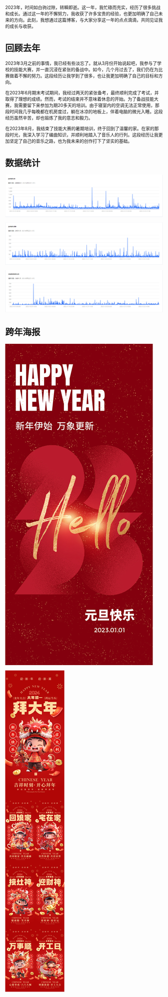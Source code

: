 2023年，时间如白驹过隙，转瞬即逝。这一年，我忙碌而充实，经历了很多挑战和成长。通过这一年的不懈努力，我收获了许多宝贵的经验，也更加明确了自己未来的方向。此刻，我想通过这篇博客，与大家分享这一年的点点滴滴，共同见证我的成长与收获。

# 回顾去年

2023年3月之前的事情，我已经有些淡忘了。就从3月份开始说起吧，我参与了学校的技能大赛，并一直沉浸在紧张的备战中。如今，几个月过去了，我们仍在为比赛做着不懈的努力。这段经历让我学到了很多，也让我更加明确了自己的目标和方向。

在2023年6月期末考试期间，我经过两天的紧张备考，最终顺利完成了考试，并取得了理想的成绩。然而，考试的结束并不意味着休息的开始。为了备战技能大赛，我需要留下来参加为期20多天的培训。由于寝室内的空调无法正常使用，那段时间我几乎每晚都在机房度过，躺在冰凉的地板上，伴着电脑的微光入睡。这段经历虽然辛苦，却也锻炼了我的意志和毅力。

在2023年8月，我结束了技能大赛的暑期培训，终于回到了温馨的家。在家的那段时光，我深入学习了编曲知识，并顺利地踏入了音乐人的行列。这段经历让我更加坚定了自己的音乐之路，也为我未来的创作打下了坚实的基础。

# 数据统计

![](/docs/assets/images/post-9/pFSWqUA.png)

![](/docs/assets/images/post-9/pFSfub4.png)

![](/docs/assets/images/post-9/pFSWxv8.png)

# 跨年海报

![](/docs/assets/images/post-9/ebf29d9c05c4f9a66bd08c226c5217286b7ff078189d41-LUmm3t_fw1200.jpg)

![](/docs/assets/images/post-9/d12437498b1539793c19003042e4e582732a63262e3a8a-dG6v8S_fw1200.jpg)